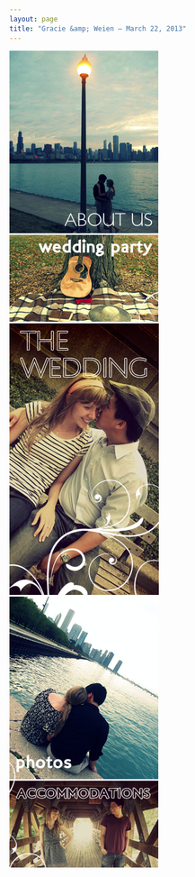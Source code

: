 ```yaml
---
layout: page
title: "Gracie &amp; Weien — March 22, 2013"
---
```


<div id="home-buttons">
            <a href="aboutus"><img src="/resources/button-about.png" class="button about"></a>
            <a href="weddingparty"><img src="/resources/button-weddingparty.png" class="button weddingparty"></a>
            <a href="thewedding"><img src="/resources/button-wedding.png" class="button wedding"></a>
            <a href="photos"><img src="/resources/button-photos.png" class="button photos"></a>
            <a href="accommodations"><img src="/resources/button-accommodations.png" class="button accommodations"></a>
        </div>